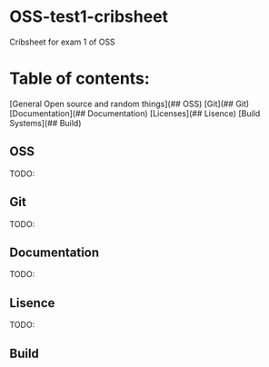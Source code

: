 # OSS-test1-cribsheet
Cribsheet for exam 1 of OSS

# Table of contents:

[General Open source and random things](## OSS)
[Git](## Git)
[Documentation](## Documentation)
[Licenses](## Lisence)
[Build Systems](## Build)

## OSS
TODO:

## Git
TODO:

## Documentation
TODO:

## Lisence
TODO:

## Build
